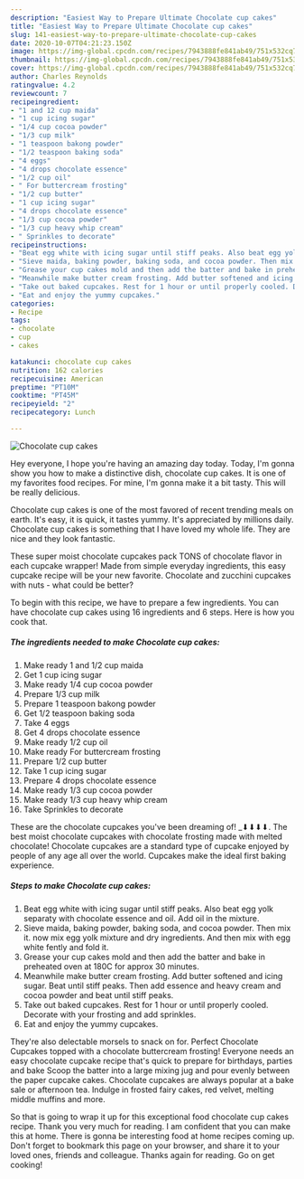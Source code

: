 ```yaml
---
description: "Easiest Way to Prepare Ultimate Chocolate cup cakes"
title: "Easiest Way to Prepare Ultimate Chocolate cup cakes"
slug: 141-easiest-way-to-prepare-ultimate-chocolate-cup-cakes
date: 2020-10-07T04:21:23.150Z
image: https://img-global.cpcdn.com/recipes/7943888fe841ab49/751x532cq70/chocolate-cup-cakes-recipe-main-photo.jpg
thumbnail: https://img-global.cpcdn.com/recipes/7943888fe841ab49/751x532cq70/chocolate-cup-cakes-recipe-main-photo.jpg
cover: https://img-global.cpcdn.com/recipes/7943888fe841ab49/751x532cq70/chocolate-cup-cakes-recipe-main-photo.jpg
author: Charles Reynolds
ratingvalue: 4.2
reviewcount: 7
recipeingredient:
- "1 and 12 cup maida"
- "1 cup icing sugar"
- "1/4 cup cocoa powder"
- "1/3 cup milk"
- "1 teaspoon bakong powder"
- "1/2 teaspoon baking soda"
- "4 eggs"
- "4 drops chocolate essence"
- "1/2 cup oil"
- " For buttercream frosting"
- "1/2 cup butter"
- "1 cup icing sugar"
- "4 drops chocolate essence"
- "1/3 cup cocoa powder"
- "1/3 cup heavy whip cream"
- " Sprinkles to decorate"
recipeinstructions:
- "Beat egg white with icing sugar until stiff peaks. Also beat egg yolk separaty with chocolate essence and oil. Add oil in the mixture."
- "Sieve maida, baking powder, baking soda, and cocoa powder. Then mix it. now mix egg yolk mixture and dry ingredients. And then mix with egg white fently and fold it."
- "Grease your cup cakes mold and then add the batter and bake in preheated oven at 180C for approx 30 minutes."
- "Meanwhile make butter cream frosting. Add butter softened and icing sugar. Beat until stiff peaks. Then add essence and heavy cream and cocoa powder and beat until stiff peaks."
- "Take out baked cupcakes. Rest for 1 hour or until properly cooled. Decorate with your frosting and add sprinkles."
- "Eat and enjoy the yummy cupcakes."
categories:
- Recipe
tags:
- chocolate
- cup
- cakes

katakunci: chocolate cup cakes 
nutrition: 162 calories
recipecuisine: American
preptime: "PT10M"
cooktime: "PT45M"
recipeyield: "2"
recipecategory: Lunch

---
```



![Chocolate cup cakes](https://img-global.cpcdn.com/recipes/7943888fe841ab49/751x532cq70/chocolate-cup-cakes-recipe-main-photo.jpg)

Hey everyone, I hope you're having an amazing day today. Today, I'm gonna show you how to make a distinctive dish, chocolate cup cakes. It is one of my favorites food recipes. For mine, I'm gonna make it a bit tasty. This will be really delicious.

Chocolate cup cakes is one of the most favored of recent trending meals on earth. It's easy, it is quick, it tastes yummy. It's appreciated by millions daily. Chocolate cup cakes is something that I have loved my whole life. They are nice and they look fantastic.

These super moist chocolate cupcakes pack TONS of chocolate flavor in each cupcake wrapper! Made from simple everyday ingredients, this easy cupcake recipe will be your new favorite. Chocolate and zucchini cupcakes with nuts - what could be better?


To begin with this recipe, we have to prepare a few ingredients. You can have chocolate cup cakes using 16 ingredients and 6 steps. Here is how you cook that.

<!--inarticleads1-->

##### The ingredients needed to make Chocolate cup cakes:

1. Make ready 1 and 1/2 cup maida
1. Get 1 cup icing sugar
1. Make ready 1/4 cup cocoa powder
1. Prepare 1/3 cup milk
1. Prepare 1 teaspoon bakong powder
1. Get 1/2 teaspoon baking soda
1. Take 4 eggs
1. Get 4 drops chocolate essence
1. Make ready 1/2 cup oil
1. Make ready  For buttercream frosting
1. Prepare 1/2 cup butter
1. Take 1 cup icing sugar
1. Prepare 4 drops chocolate essence
1. Make ready 1/3 cup cocoa powder
1. Make ready 1/3 cup heavy whip cream
1. Take  Sprinkles to decorate


These are the chocolate cupcakes you&#39;ve been dreaming of! _­⬇⬇⬇⬇. The best moist chocolate cupcakes with chocolate frosting made with melted chocolate! Chocolate cupcakes are a standard type of cupcake enjoyed by people of any age all over the world. Cupcakes make the ideal first baking experience. 

<!--inarticleads2-->

##### Steps to make Chocolate cup cakes:

1. Beat egg white with icing sugar until stiff peaks. Also beat egg yolk separaty with chocolate essence and oil. Add oil in the mixture.
1. Sieve maida, baking powder, baking soda, and cocoa powder. Then mix it. now mix egg yolk mixture and dry ingredients. And then mix with egg white fently and fold it.
1. Grease your cup cakes mold and then add the batter and bake in preheated oven at 180C for approx 30 minutes.
1. Meanwhile make butter cream frosting. Add butter softened and icing sugar. Beat until stiff peaks. Then add essence and heavy cream and cocoa powder and beat until stiff peaks.
1. Take out baked cupcakes. Rest for 1 hour or until properly cooled. Decorate with your frosting and add sprinkles.
1. Eat and enjoy the yummy cupcakes.


They&#39;re also delectable morsels to snack on for. Perfect Chocolate Cupcakes topped with a chocolate buttercream frosting! Everyone needs an easy chocolate cupcake recipe that&#39;s quick to prepare for birthdays, parties and bake Scoop the batter into a large mixing jug and pour evenly between the paper cupcake cakes. Chocolate cupcakes are always popular at a bake sale or afternoon tea. Indulge in frosted fairy cakes, red velvet, melting middle muffins and more. 

So that is going to wrap it up for this exceptional food chocolate cup cakes recipe. Thank you very much for reading. I am confident that you can make this at home. There is gonna be interesting food at home recipes coming up. Don't forget to bookmark this page on your browser, and share it to your loved ones, friends and colleague. Thanks again for reading. Go on get cooking!
